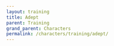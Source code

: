 ```yaml
---
layout: training
title: Adept
parent: Training
grand_parent: Characters
permalink: /characters/training/adept/
---
```

